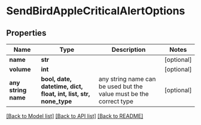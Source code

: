 # SendBirdAppleCriticalAlertOptions


## Properties
Name | Type | Description | Notes
------------ | ------------- | ------------- | -------------
**name** | **str** |  | [optional] 
**volume** | **int** |  | [optional] 
**any string name** | **bool, date, datetime, dict, float, int, list, str, none_type** | any string name can be used but the value must be the correct type | [optional]

[[Back to Model list]](../README.md#documentation-for-models) [[Back to API list]](../README.md#documentation-for-api-endpoints) [[Back to README]](../README.md)


